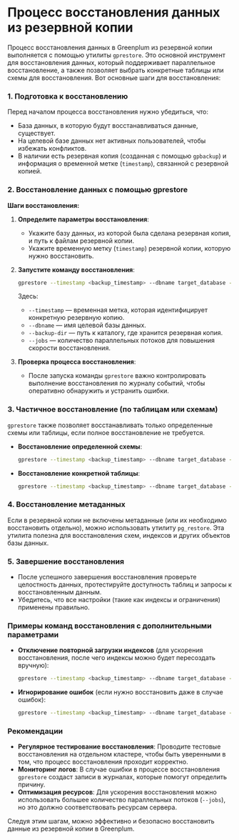 # Процесс восстановления данных из резервной копии

Процесс восстановления данных в Greenplum из резервной копии выполняется с помощью утилиты `gprestore`. Это основной инструмент для восстановления данных, который поддерживает параллельное восстановление, а также позволяет выбрать конкретные таблицы или схемы для восстановления. Вот основные шаги для восстановления:

### 1. Подготовка к восстановлению

   Перед началом процесса восстановления нужно убедиться, что:
   - База данных, в которую будут восстанавливаться данные, существует.
   - На целевой базе данных нет активных пользователей, чтобы избежать конфликтов.
   - В наличии есть резервная копия (созданная с помощью `gpbackup`) и информация о временной метке (`timestamp`), связанной с резервной копией.

### 2. Восстановление данных с помощью gprestore

   **Шаги восстановления:**
   
   1. **Определите параметры восстановления**:
      - Укажите базу данных, из которой была сделана резервная копия, и путь к файлам резервной копии.
      - Укажите временную метку (`timestamp`) резервной копии, которую нужно восстановить.

   2. **Запустите команду восстановления**:
      ```bash
      gprestore --timestamp <backup_timestamp> --dbname target_database --backup-dir /path/to/backup --jobs 4
      ```
      Здесь:
      - `--timestamp` — временная метка, которая идентифицирует конкретную резервную копию.
      - `--dbname` — имя целевой базы данных.
      - `--backup-dir` — путь к каталогу, где хранится резервная копия.
      - `--jobs` — количество параллельных потоков для повышения скорости восстановления.

   3. **Проверка процесса восстановления**:
      - После запуска команды `gprestore` важно контролировать выполнение восстановления по журналу событий, чтобы оперативно обнаружить и устранить ошибки.

### 3. Частичное восстановление (по таблицам или схемам)

   `gprestore` также позволяет восстанавливать только определенные схемы или таблицы, если полное восстановление не требуется.

   - **Восстановление определенной схемы**:
     ```bash
     gprestore --timestamp <backup_timestamp> --dbname target_database --schema my_schema --backup-dir /path/to/backup
     ```
     
   - **Восстановление конкретной таблицы**:
     ```bash
     gprestore --timestamp <backup_timestamp> --dbname target_database --include-table my_schema.my_table --backup-dir /path/to/backup
     ```

### 4. Восстановление метаданных

   Если в резервной копии не включены метаданные (или их необходимо восстановить отдельно), можно использовать утилиту `pg_restore`. Эта утилита полезна для восстановления схем, индексов и других объектов базы данных.

### 5. Завершение восстановления

   - После успешного завершения восстановления проверьте целостность данных, протестируйте доступность таблиц и запросы к восстановленным данным.
   - Убедитесь, что все настройки (такие как индексы и ограничения) применены правильно.

### Примеры команд восстановления с дополнительными параметрами

- **Отключение повторной загрузки индексов** (для ускорения восстановления, после чего индексы можно будет пересоздать вручную):
  ```bash
  gprestore --timestamp <backup_timestamp> --dbname target_database --no-index-rebuild --backup-dir /path/to/backup
  ```

- **Игнорирование ошибок** (если нужно восстановить даже в случае ошибок):
  ```bash
  gprestore --timestamp <backup_timestamp> --dbname target_database --on-error-continue --backup-dir /path/to/backup
  ```

### Рекомендации

- **Регулярное тестирование восстановления**: Проводите тестовые восстановления на отдельном кластере, чтобы быть уверенными в том, что процесс восстановления проходит корректно.
- **Мониторинг логов**: В случае ошибки в процессе восстановления `gprestore` создаст записи в журналах, которые помогут определить причину.
- **Оптимизация ресурсов**: Для ускорения восстановления можно использовать большее количество параллельных потоков (`--jobs`), но это должно соответствовать ресурсам сервера.

Следуя этим шагам, можно эффективно и безопасно восстановить данные из резервной копии в Greenplum.